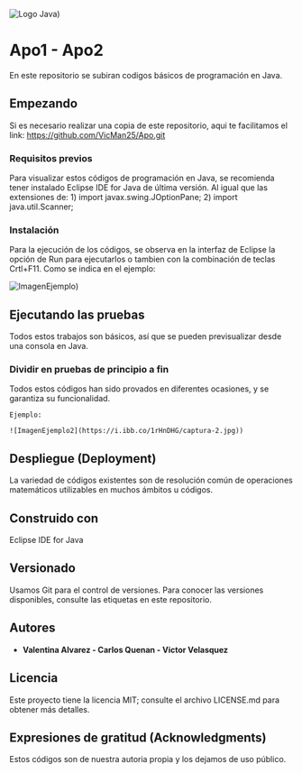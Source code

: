 ![Logo Java](https://seeklogo.com/images/J/java-logo-7833D1D21A-seeklogo.com.png))

# Apo1 - Apo2

En este repositorio se subiran codigos básicos de programación en Java.

## Empezando

Si es necesario realizar una copia de este repositorio, aqui te facilitamos el link:
https://github.com/VicMan25/Apo.git

### Requisitos previos

Para visualizar estos códigos de programación en Java, se recomienda tener instalado Eclipse IDE for Java de última versión.
Al igual que las extensiones de:
		1) import javax.swing.JOptionPane;
		2) import java.util.Scanner;


### Instalación

Para la ejecución de los códigos, se observa en la interfaz de Eclipse la opción de Run para ejecutarlos o tambien con la combinación de teclas Crtl+F11.
Como se indica en el ejemplo: 

![ImagenEjemplo](https://i.ibb.co/ynW9fLj/captura-1.jpg))

## Ejecutando las pruebas

Todos estos trabajos son básicos, así que se pueden previsualizar desde una consola en Java.

### Dividir en pruebas de principio a fin

Todos estos códigos han sido provados en diferentes ocasiones, y se garantiza su funcionalidad.

```
Ejemplo: 

![ImagenEjemplo2](https://i.ibb.co/1rHnDHG/captura-2.jpg))

```

## Despliegue (Deployment)

La variedad de códigos existentes son de resolución común de operaciones matemáticos utilizables en muchos ámbitos u códigos.


## Construido con

Eclipse IDE for Java
## Versionado

Usamos Git para el control de versiones. Para conocer las versiones disponibles, consulte las etiquetas en este repositorio.

## Autores

* **Valentina Alvarez - Carlos Quenan - Victor Velasquez** 


## Licencia

Este proyecto tiene la licencia MIT; consulte el archivo LICENSE.md para obtener más detalles.

## Expresiones de gratitud (Acknowledgments)

Estos códigos son de nuestra autoria propia y los dejamos de uso público.
